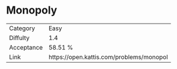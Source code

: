 # Monopoly

<table>
    <tr>
        <td>Category</td>
        <td>Easy</td>
    </tr>
    <tr>
        <td>Diffulty</td>
        <td>1.4</td>
    </tr>
    <tr>
        <td>Acceptance</td>
        <td>58.51 %</td>
    </tr>
    <tr>
        <td>Link</td>
        <td>https://open.kattis.com/problems/monopol</td>
    </tr>
</table>